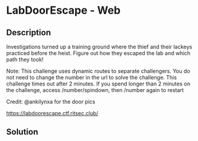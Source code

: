# LabDoorEscape - Web

## Description

Investigations turned up a training ground where the thief and their lackeys practiced before the heist. Figure out how they escaped the lab and which path they took!

Note: This challenge uses dynamic routes to separate challengers. You do not need to change the number in the url to solve the challenge. This challenge times out after 2 minutes. If you spend longer than 2 minutes on the challenge, access /number/spindown, then /number again to restart

Credit: @ankilynxa for the door pics

https://labdoorescape.ctf.ritsec.club/

## Solution

